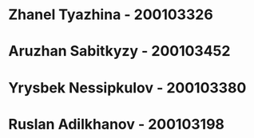 # Zhanel Tyazhina - 200103326
# Aruzhan Sabitkyzy - 200103452
# Yrysbek Nessipkulov - 200103380
# Ruslan Adilkhanov - 200103198
